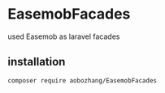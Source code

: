 # EasemobFacades
used Easemob as laravel facades

## installation  
```
composer require aobozhang/EasemobFacades
```
